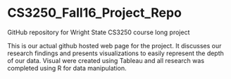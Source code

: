 # CS3250_Fall16_Project_Repo
GitHub repository for Wright State CS3250 course long project

This is our actual github hosted web page for the project. It discusses our research findings and presents visualizations to easily represent
the depth of our data. Visual were created using Tableau and all research was completed using R for data manipulation.
